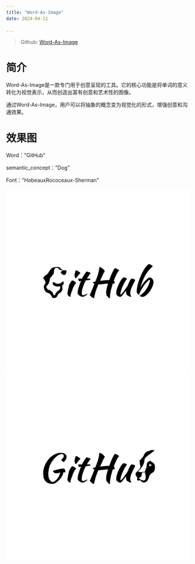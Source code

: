 ```yaml
---
title: "Word-As-Image"
date: 2024-04-11

---
```


> Github: [Word-As-Image](https://github.com/Shiriluz/Word-As-Image)

# 简介

Word-As-Image是一款专门用于创意呈现的工具。它的核心功能是将单词的意义转化为视觉表示，从而创造出富有创意和艺术性的图像。

通过Word-As-Image，用户可以将抽象的概念变为视觉化的形式，增强创意和沟通效果。

# 效果图
Word："GitHub"

semantic_concept："Dog"

Font："HobeauxRococeaux-Sherman"

![](https://github.com/danielchan-25/Mind-Palace/blob/main/1.%20Application/99.%20img/word-as-image-1.png)
![](https://github.com/danielchan-25/Mind-Palace/blob/main/1.%20Application/99.%20img/word-as-image-2.png)
